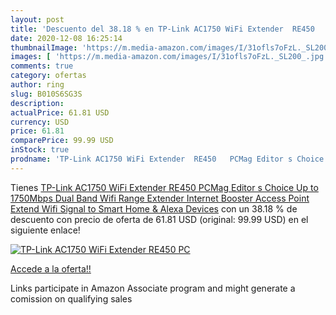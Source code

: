 ```yaml
---
layout: post
title: 'Descuento del 38.18 % en TP-Link AC1750 WiFi Extender  RE450   PC'
date: 2020-12-08 16:25:14
thumbnailImage: 'https://m.media-amazon.com/images/I/31ofls7oFzL._SL200_.jpg'
images: [ 'https://m.media-amazon.com/images/I/31ofls7oFzL._SL200_.jpg' ]
comments: true
category: ofertas
author: ring
slug: B010S6SG3S
description:
actualPrice: 61.81 USD
currency: USD
price: 61.81
comparePrice: 99.99 USD
inStock: true
prodname: 'TP-Link AC1750 WiFi Extender  RE450   PCMag Editor s Choice  Up to 1750Mbps  Dual Band Wifi Range Extender  Internet Booster  Access Point  Extend Wifi Signal to Smart Home & Alexa Devices'
---
```


Tienes [TP-Link AC1750 WiFi Extender  RE450   PCMag Editor s Choice  Up to 1750Mbps  Dual Band Wifi Range Extender  Internet Booster  Access Point  Extend Wifi Signal to Smart Home & Alexa Devices](https://www.amazon.com/dp/B010S6SG3S/?tag=tolees-20) con un 38.18 % de descuento con precio de oferta de 61.81 USD (original: 99.99 USD) en el siguiente enlace!

[![TP-Link AC1750 WiFi Extender  RE450   PC](https://m.media-amazon.com/images/I/31ofls7oFzL._SL200_.jpg)](https://www.amazon.com/dp/B010S6SG3S/?tag=tolees-20)

[Accede a la oferta!!](https://www.amazon.com/dp/B010S6SG3S/?tag=tolees-20)

Links participate in Amazon Associate program and might generate a comission on qualifying sales


